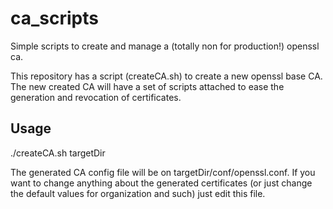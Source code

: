 # ca_scripts
Simple scripts to create and manage a (totally non for production!) openssl ca.

This repository has a script (createCA.sh) to create a new openssl base CA. The new created CA will
have a set of scripts attached to ease the generation and revocation of certificates.

## Usage

./createCA.sh targetDir

The generated CA config file will be on targetDir/conf/openssl.conf. If you want to change anything
about the generated certificates (or just change the default values for organization and such) just
edit this file.
